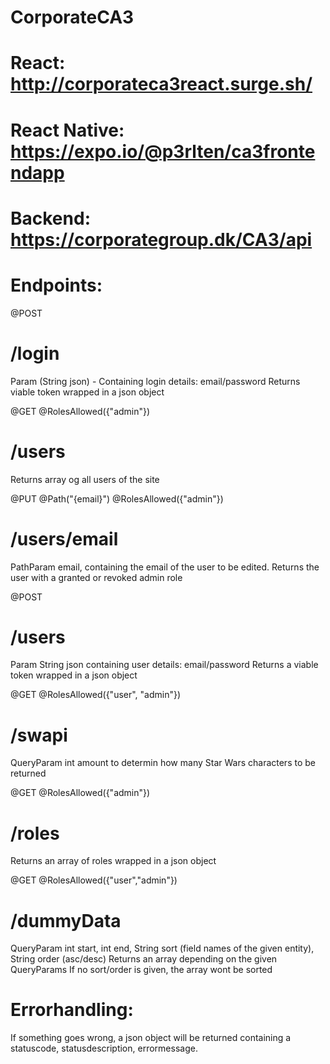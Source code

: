 # CorporateCA3

# React: http://corporateca3react.surge.sh/
# React Native: https://expo.io/@p3rlten/ca3frontendapp
# Backend: https://corporategroup.dk/CA3/api

# Endpoints:
@POST
# /login 
Param (String json) - Containing login details: email/password
Returns viable token wrapped in a json object

@GET
@RolesAllowed({"admin"})
# /users
Returns array og all users of the site

@PUT
@Path("{email}")
@RolesAllowed({"admin"})
# /users/email
PathParam email, containing the email of the user to be edited.
Returns the user with a granted or revoked admin role

@POST
# /users
Param String json containing user details: email/password
Returns a viable token wrapped in a json object

@GET
@RolesAllowed({"user", "admin"})
# /swapi
QueryParam int amount to determin how many Star Wars characters to be returned

@GET
@RolesAllowed({"admin"})
# /roles
Returns an array of roles wrapped in a json object

@GET
@RolesAllowed({"user","admin"})
# /dummyData
QueryParam int start, int end, String sort (field names of the given entity), String order (asc/desc)
Returns an array depending on the given QueryParams
If no sort/order is given, the array wont be sorted

# Errorhandling:
If something goes wrong, a json object will be returned containing a statuscode, statusdescription, errormessage.
